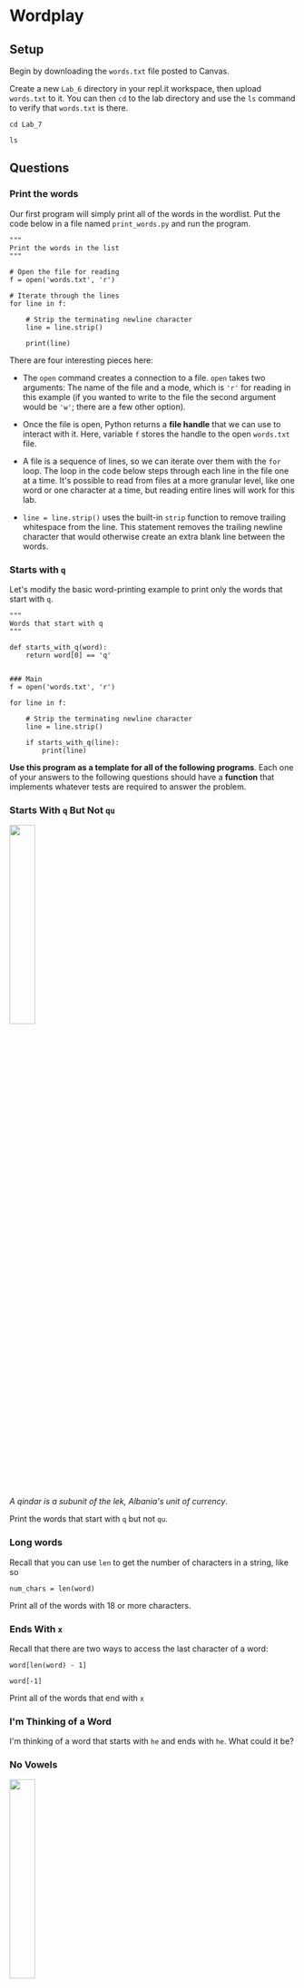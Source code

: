 # Wordplay

## Setup

Begin by downloading the `words.txt` file posted to Canvas.

Create a new `Lab_6` directory in your repl.it workspace, then upload `words.txt` to it. You can then `cd` to the lab directory and use the `ls` command to verify that `words.txt` is there.

```
cd Lab_7

ls
```

## Questions

### Print the words

Our first program will simply print all of the words in the wordlist. Put the code below in a file named `print_words.py` and run the program.

```
"""
Print the words in the list
"""

# Open the file for reading
f = open('words.txt', 'r')

# Iterate through the lines
for line in f:

    # Strip the terminating newline character
    line = line.strip()
   
    print(line)
```

There are four interesting pieces here:

- The `open` command creates a connection to a file. `open` takes two arguments: The name of the file and a mode, which is `'r'` for reading in this example (if you wanted to write to the file the second argument would be `'w'`; there are a few other option).

- Once the file is open, Python returns a **file handle** that we can use to interact with it. Here, variable `f` stores the handle to the open `words.txt` file.

- A file is a sequence of lines, so we can iterate over them with the `for` loop. The loop in the code below steps through each line in the file one at a time. It's possible to read from files at a more granular level, like one word or one character at a time, but reading entire lines will work for this lab.

- `line = line.strip()` uses the  built-in `strip` function to remove trailing whitespace from the line. This statement removes the trailing newline character that would otherwise create an extra blank line between the words.
  


### Starts with `q`

Let's modify the basic word-printing example to print only the words that start with `q`.

```
"""
Words that start with q
"""

def starts_with_q(word):
    return word[0] == 'q'
    

### Main
f = open('words.txt', 'r')

for line in f:

    # Strip the terminating newline character
    line = line.strip()
    
    if starts_with_q(line):
        print(line)
```

**Use this program as a template for all of the following programs**. Each one of your answers to the following questions should have a **function** that implements whatever tests are required to answer the problem.


### Starts With `q` But Not `qu`

<img src="https://en.numista.com/catalogue/photos/albanie/5eb334f6befca9.58828003-360.jpg" width="30%" />

*A qindar is a subunit of the lek, Albania's unit of currency*.

Print the words that start with `q` but not `qu`.

### Long words

Recall that you can use `len` to get the number of characters in a string, like so

```
num_chars = len(word)
```

Print all of the words with 18 or more characters.

### Ends With `x`

Recall that there are two ways to access the last character of a word:

```
word[len(word) - 1]

word[-1]
```

Print all of the words that end with `x`

### I'm Thinking of a Word

I'm thinking of a word that starts with `he` and ends with `he`. What could it be?

### No Vowels

<img src=https://upload.wikimedia.org/wikipedia/commons/thumb/9/92/Crwth_rem.jpg/800px-Crwth_rem.jpg width="30%" />

*The Welsh Crwth*

<img src=https://upload.wikimedia.org/wikipedia/commons/9/9f/Western_Cwm_and_Lhotse.jpg width="30%" />

*The Western Cwm (a glaciated valley) on Mt. Everest with the Lhotse Face in the background*

Find all of the words that contain no vowels and no `y`.

Tip:

An easy way to test if a letter is vowel or y is

```
# Test if letter is a vowel or y
if letter in 'aeiouy':
    return False
```

Loop over the characters in the word and test each one to see if it's a vowel. If you find a vowel or a `y`, the test method can immediately `return False`. If you make it all the way through the loop and never find a vowel or `y`, `return True`.


### Abecedarian Words

Let's say that a word is *abecedarian* if its letters are in alphabetical order, allowing for repeated letters. For example, *effort*, *ghosty*, and *beefily* are abecedarian words.

Print all the abecedarian words in the list.

Remember that you can compare characters using the standard relational operators `<` and `>`. All of the words in the list are lowercase, so you don't have to worry about any
upper vs. lower case comparison issues.


### TACOCAT is TACOCAT Backwards

<img src="https://images-wixmp-ed30a86b8c4ca887773594c2.wixmp.com/f/cf45aa02-f54d-4cab-a8e8-4e43c0ed6c74/dcn8689-dc15f569-0e2e-4552-b107-12fc38995653.png?token=eyJ0eXAiOiJKV1QiLCJhbGciOiJIUzI1NiJ9.eyJzdWIiOiJ1cm46YXBwOjdlMGQxODg5ODIyNjQzNzNhNWYwZDQxNWVhMGQyNmUwIiwiaXNzIjoidXJuOmFwcDo3ZTBkMTg4OTgyMjY0MzczYTVmMGQ0MTVlYTBkMjZlMCIsIm9iaiI6W1t7InBhdGgiOiJcL2ZcL2NmNDVhYTAyLWY1NGQtNGNhYi1hOGU4LTRlNDNjMGVkNmM3NFwvZGNuODY4OS1kYzE1ZjU2OS0wZTJlLTQ1NTItYjEwNy0xMmZjMzg5OTU2NTMucG5nIn1dXSwiYXVkIjpbInVybjpzZXJ2aWNlOmZpbGUuZG93bmxvYWQiXX0.UopOXSHXupOZqB0oUtH4dPwiENGDw3zC1nxStTpzhCM" width="30%" />

Find all the palindromes in the word list.

Tip: Use a loop that compares pairs of letters, starting at the outermost letters (indexes 0 and length - 1) and working inwards. If you find a pair that doesn't match, return `False` immediately. If you succeed in checking all pairs, return `True`.

```
# Calculate the index of the middle letter using integer division
middle = len(word) // 2

for i in range(middle):
    # Check if the letter at position i and its opposite letter are the same
    
    # If not, return False immediately

```

The tricky part: How can you determine the index of the letter that is opposite letter `i`? You can do this by subtracting from `len(word)` or by using negative indexing.

### Triple Double Letters

The word `balloon` has two consecutive pairs of double letters.

I'm thinking of a word that has *three* **consecutive** pairs of double letters. What could it be?
